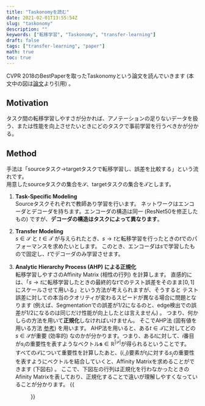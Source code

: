 ```yaml
---
title: "Taskonomyを読む"
date: 2021-02-01T13:55:54Z
slug: "taskonomy"
description: ""
keywords: ["転移学習", "Taskonomy", "transfer-learning"]
draft: false
tags: ["transfer-learning", "paper"]
math: true
toc: true
---
```



CVPR 2018のBestPaperを取ったTaskonomyという論文を読んでいきます
(本文中の図は[論文](https://arxiv.org/abs/1804.08328)より引用) 。
## Motivation
タスク間の転移学習しやすさが分かれば、アノテーションの足りないデータを扱う、または性能を向上させたいときにどのタスクで事前学習を行うべきかが分かる。

## Method
手法は「sourceタスク$\rightarrow$targetタスクで転移学習し、誤差を比較する」という流れです。  
用意したsourceタスクの集合を$\mathcal{S}$、targetタスクの集合を$\mathcal{T}$とします。
1. **Task-Specific Modeling**  
Sourceタスクそれぞれで教師あり学習を行います。
ネットワークはエンコーダとデコーダを持ちます。エンコーダの構造は同一 (ResNet50を修正したもの) ですが、**デコーダの構造はタスクによって異なります**。

2. **Transfer Modeling**  
$s\in \mathcal{S}$ と $t\in \mathcal{T}$ が与えられたとき、$s\rightarrow t$と転移学習を行ったときの$t$でのパフォーマンスを求めたいとします。
このとき、エンコーダは$s$で学習したもので固定し、$t$でデコーダのみ学習させます。

3. **Analytic Hierarchy Process (AHP) による正規化**  
転移学習しやすさのAffinity Matrix (相性の行列) を計算します。
直感的には、「$s\rightarrow t$に転移学習したときの最終的な$t$でのテスト誤差をそのまま$[0, 1]$にスケールさせて用いる」という方法が考えられますが、そうすると
テスト誤差に対しての本当のクオリティが変わるスピードが異なる場合に問題となります (例えば、Segmentationでの誤差が1/2になるのと、edge検出での誤差が1/2になるのは同じだけ性能が向上したとは言えません) 。
つまり、何かしらの方法を用いて**正規化**しなければいけません。
そこでAHP法 (固有値を用いる方法 [参考](https://core.ac.uk/download/pdf/96975029.pdf)) を用います。
AHP法を用いると、ある$t\in\mathcal{T}$に対してどの$s\in\mathcal{S}$が重要 (効率的) なのかが分かります。つまり、ある$t$に対して、$i$番目が$s_i$の重要性を表すようなベクトル$\mathbf{s}\in \mathbb{R}^{|\mathcal{S}|}$が得られるということです。  
すべての$\mathcal{T}$について重要性を計算したあと、$(i, j)$要素が$t_i$に対する$s_j$の重要性を表すようにベクトルを結合していくと、Affinity Matrixを求めることができます (下図右) 。 ここで、下図左の行列は正規化を行わなかったときのAfinity Matrixを表しており、正規化することで違いが理解しやすくなっていることが分かります。
{{<figure src="images/normalize.png">}}
